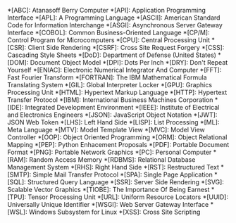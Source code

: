 *[ABC]: Atanasoff Berry Computer
*[API]: Application Programming Interface
*[APL]: A Programming Language
*[ASCII]: American Standard Code for Information Interchange
*[ASGI]: Asynchronous Server Gateway Interface
*[COBOL]: Common Business-Oriented Language
*[CP/M]: Control Program for Microcomputers
*[CPU]: Central Processing Unit
*[CSR]: Client Side Rendering
*[CSRF]: Cross Site Request Forgery
*[CSS]: Cascading Style Sheets
*[DoD]: Department of Defense (United States)
*[DOM]: Document Object Model
*[DPI]: Dots Per Inch
*[DRY]: Don't Repeat Yourself
*[ENIAC]: Electronic Numerical Integrator And Computer
*[FFT]: Fast Fourier Transform
*[FORTRAN]: The IBM Mathematical Formula Translating System
*[GIL]: Global Interpreter Locker
*[GPU]: Graphics Processing Unit
*[HTML]: Hypertext Markup Language
*[HTTP]: Hypertext Transfer Protocol
*[IBM]: International Business Machines Corporation
*[IDE]: Integrated Development Environment
*[IEEE]: Institute of Electrical and Electronics Engineers
*[JSON]: JavaScript Object Notation
*[JWT]: JSON Web Token
*[LHS]: Left Hand Side
*[LISP]: List Processing
*[ML]: Meta Language
*[MTV]: Model Template View
*[MVC]: Model View Controller
*[OOP]: Object Oriented Programming
*[ORM]: Object Relational Mapping
*[PEP]: Python Enhacement Proposals
*[PDF]: Portable Document Format
*[PNG]: Portable Network Graphics
*[PC]: Personal Computer
*[RAM]: Random Access Memory
*[RDBMS]: Relational Database Management System
*[RHS]: Right Hand Side
*[RST]: Restructured Text
*[SMTP]: Simple Mail Transfer Protocol
*[SPA]: Single Page Application
*[SQL]: Structured Query Language
*[SSR]: Server Side Rendering
*[SVG]: Scalable Vector Graphics
*[TIOBE]: The Importance Of Being Earnest
*[TPU]: Tensor Processing Unit
*[URL]: Uniform Resource Locators
*[UUID]: Universally Unique Identifier
*[WSGI]: Web Server Gateway Interface
*[WSL]: Windows Subsystem for Linux
*[XSS]: Cross Site Scripting

